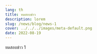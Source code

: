 ```yaml
---
lang: th
title: ทดสอบข่าว
description: lorem
slug: /news/blog/news-1
cover: ../../../images/meta-default.png
date: 2022-08-19
---
```


ทดสอบข่าว 1
